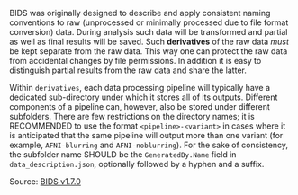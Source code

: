 BIDS was originally designed to describe and apply consistent naming conventions to raw (unprocessed or minimally processed due to file format conversion) data. During analysis such data will be transformed and partial as well as final results will be saved. Such **derivatives** of the raw data *must* be kept separate from the raw data. This way one can protect the raw data from accidental changes by file permissions. In addition it is easy to distinguish partial results from the raw data and share the latter.

Within `derivatives`, each data processing pipeline will typically have a dedicated sub-directory under which it stores all of its outputs. Different components of a pipeline can, however, also be stored under different subfolders. There are few restrictions on the directory names; it is RECOMMENDED to use the format ``<pipeline>-<variant>`` in cases where it is anticipated that the same pipeline will output more than one variant (for example, `AFNI-blurring` and `AFNI-noblurring`). For the sake of consistency, the subfolder name SHOULD be the `GeneratedBy.Name` field in `data_description.json`, optionally followed by a hyphen and a suffix.

Source: [BIDS v1.7.0](https://bids-specification.readthedocs.io/en/stable/02-common-principles.html#source-vs-raw-vs-derived-data)
